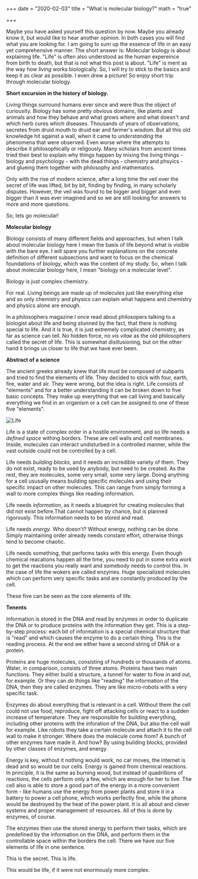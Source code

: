 +++
date = "2020-02-03"
title = "What is molecular biology?"
math = "true"

+++

Maybe you have asked yourself this question by now. Maybe you already know it, but would like to hear another opinion. In both cases you will find what you are looking for. I am going to sum up the essence of life in an easy yet comprehensive manner. 
The short answer is: Molecular biology is about explaining life.
"Life" is often also understood as the human expereince from birth to death, but that is not what this post is about. "Life" is ment as the way how *living* works biologically.
So, I will try to stick to the basics and keep it as clear as possible. I even drew a picture! So enjoy short trip through molecular biology.

**Short excursion in the history of biology.**

Living things surround humans ever since and were thus the object of curiousity. Biology has some pretty obvious domains, like plants and animals and how they behave and what grows where and what doesn't and which herb cures which diseases. Thousands of years of observations, secretes from druid mouth to druid ear and farmer's wisdom. But all this old knowledge hit against a wall, when it came to _understanding_ the phenomena that were observed. Even worse where the attempts to describe it philosophically or religously. Many scholars from ancient times tried their best to explain why things happen by mixing the living things - biology and psychology - with the dead things - chemistry and phsyics - and glueing them together with philosophy and mathematics.

Only with the rise of modern science, after a long time the veil over the secret of life was lifted, bit by bit, finding by finding, in many scholarly disputes. However, the veil was found to be bigger and bigger and even bigger than it was ever imagined and so we are still looking for answers to more and more questions.

 So, lets go molecular!

**Molecular biology**

Biology consists of many different fields and approaches, but when I talk about molecular biology here I mean the basis of life beyond what is visible with the bare eye. I will spare you further explanations on the concrete definition of different subsections and want to focus on the chemical foundations of biology, which was the content of my study. So, when I talk about molecular biology here, I mean "biology on a molecular level".

Biology is just complex chemistry.

For real. Living beings are made up of molecules just like everything else and so only chemistry and physics can explain what happens and chemistry and physics alone are enough.

In a philosophers magazine I once read about philosopers talking to a biologist about life and being stunned by the fact, that there is nothing special to life. And it is true, it is just extremely complicated chemistry, as far as science can tell. No hidden force, no *vis vitae* as the old philosophers called the secret of life. This is somewhat disillusioning, but on the other hand it brings us closer to life that we have ever been.

**Abstract of a science**

The ancient greeks already knew that life must be composed of subparts and tried to find the elements of life. They decided to stick with four, earth, fire, water and air. They were wrong, but the idea is right. Life consists of "elements" and for a better understanding it can be broken down to five basic concepts. They make up everything that we call living and basically everything we find in an organism or a cell can be assigned to one of these five "elements".

![Life](/life2.png)

Life is a state of complex order in a hostile environment, and so life needs a *defined space* withing borders. These are cell walls and cell membranes. Inside, molecules can interact undisturbed in a controlled manner, while the vast outside could not be controlled by a cell.

Life needs *building blocks*, and it needs an incredible variety of them. They do not exist, ready to be used by anybody, but need to be created. As the rest, they are molecules, some very small, some very large. Doing anything for a cell ususally means building specific molecules and using their specific impact on other molecules. This can range from simply forming a wall to more complex things like reading information. 

Life needs *information*, as it needs a blueprint for creating molecules that did not exist before.That cannot happen by chance, but is planned rigorously. This information needs to be stored and read.

Life needs *energy*. Who doesn't? Without energy, nothing can be done. Simply maintaining order already needs constant effort, otherwise things tend to become chaotic.

Life needs something, that performs tasks with this energy. Even though chemical reacations happen all the time, you need to put in some extra *work* to get the reactions you really want and somebody needs to control this. In the case of life the wokers are called enzymes. Huge specialized molecules which can perform very specific tasks and are constantly produced by the cell.

These five can be seen as the core elements of life.

**Tenents**

Information is stored in the DNA and read by enzymes in order to duplicate the DNA or to produce proteins with the information they get. This is a step-by-step process: each bit of information is a special chemical structure that is "read" and which causes the enzyme to do a certain thing. This is the reading process. At the end we either have a second string of DNA or a protein.

Proteins are huge molecules, consisting of hundreds or thousands of atoms. Water, in comparison, consists of three atoms. Proteins have two main functions. They either build a structure, a tunnel for water to flow in and out, for example. Or they can *do* things like "reading" the information of the DNA, then they are called enzymes. They are like micro-robots with a very specific task.

Enzymes do about everything that is relevant in a cell. Without them the cell could not use food, reproduce, fight off attacking cells or react to a sudden increase of temperature. They are responsible for building everything, including other proteins with the inforation of the DNA, but also the cell wall for example. Like robots they take a certain molecule and attach it to the cell wall to make it stronger. Where does the molecule come from? A bunch of other enzymes have made it. And how? By using building blocks, provided by other classes of enzymes, and energy.

Energy is key, without it nothing would work, no car moves, the internet is dead and so would be our cells. Energy is gained from chemical reactions. In principle, it is the same as burning wood, but instead of quadrillions of reactions, the cells perform only a few, which are enough for her to live. The cell also is able to store a good part of the energy in a more convenient form - like humans use the energy from power plants and store it in a battery to power a cell phone, which works perfectly fine, while the phone would be destroyed by the heat of the power plant. It is all about and clever systems and proper management of resources. All of this is done by enzymes, of course.

The enzymes then use the stored energy to perform their tasks, which are predefined by the information on the DNA, and perform them in the controllable space within the borders the cell. There we have our five elements of life in one sentence.

This is the secret. This is life.

This would be life, if it were not enormously more complex.